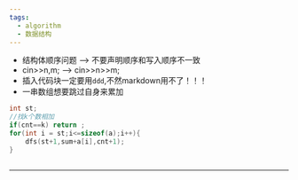 ```yaml
---
tags:
  - algorithm
  - 数据结构
---
```

- 结构体顺序问题 --> 不要声明顺序和写入顺序不一致
- cin>>n,m; --> cin>>n>>m;
- 插入代码块一定要用`ddd`,不然markdown用不了！！！
- 一串数组想要跳过自身来累加	
```cpp	
int st;
//找k个数相加
if(cnt==k) return ;
for(int i = st;i<=sizeof(a);i++){
	dfs(st+1,sum+a[i],cnt+1);
}
```


```tagcloud
```


 ---

